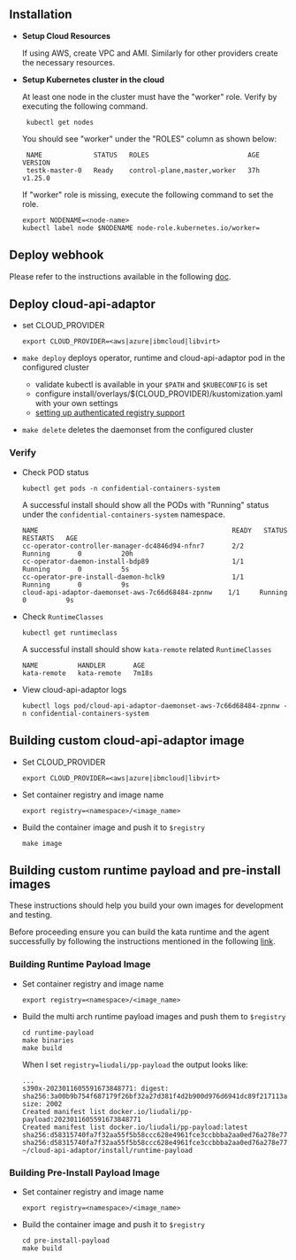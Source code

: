 ## Installation

* **Setup Cloud Resources**

  If using AWS, create VPC and AMI. Similarly for other providers create the
  necessary resources.
   
* **Setup Kubernetes cluster in the cloud**

  At least one node in the cluster must have the "worker" role.
  Verify by executing the following command.
  ```
   kubectl get nodes
  ```
  You should see "worker" under the "ROLES" column as shown below:
  ```
   NAME             STATUS   ROLES                         AGE   VERSION
   testk-master-0   Ready    control-plane,master,worker   37h   v1.25.0
  ```

  If "worker" role is missing, execute the following command to set the role.
   
    ```
    export NODENAME=<node-name>
    kubectl label node $NODENAME node-role.kubernetes.io/worker=
    ```

## Deploy webhook

   Please refer to the instructions available in the following [doc](../webhook/docs/INSTALL.md).

## Deploy cloud-api-adaptor

* set CLOUD_PROVIDER
    ```
    export CLOUD_PROVIDER=<aws|azure|ibmcloud|libvirt>
    ```

* `make deploy` deploys operator, runtime and cloud-api-adaptor pod in the configured cluster
    * validate kubectl is available in your `$PATH` and `$KUBECONFIG` is set
    * configure install/overlays/$(CLOUD_PROVIDER)/kustomization.yaml with your own settings
	* [setting up authenticated registry support](../docs/registries-authentication.md)

* `make delete` deletes the daemonset from the configured cluster

### Verify

* Check POD status

    ```
    kubectl get pods -n confidential-containers-system
    ```
  A successful install should show all the PODs with "Running" status under the `confidential-containers-system`
  namespace.
  
    ```
    NAME                                                 READY   STATUS        RESTARTS   AGE
    cc-operator-controller-manager-dc4846d94-nfnr7       2/2     Running       0          20h
    cc-operator-daemon-install-bdp89                     1/1     Running       0          5s
    cc-operator-pre-install-daemon-hclk9                 1/1     Running       0          9s
    cloud-api-adaptor-daemonset-aws-7c66d68484-zpnnw    1/1     Running       0          9s
    ```

* Check `RuntimeClasses`

    ```
    kubectl get runtimeclass
    ```
  A successful install should show `kata-remote` related `RuntimeClasses`
    ```
    NAME          HANDLER       AGE
    kata-remote   kata-remote   7m18s
    ```

* View cloud-api-adaptor logs

    ```
    kubectl logs pod/cloud-api-adaptor-daemonset-aws-7c66d68484-zpnnw -n confidential-containers-system
    ```

## Building custom cloud-api-adaptor image

* Set CLOUD_PROVIDER
    ```
    export CLOUD_PROVIDER=<aws|azure|ibmcloud|libvirt>
    ```

* Set container registry and image name
    ```
    export registry=<namespace>/<image_name>
    ```

* Build the container image and push it to `$registry`
   ```
   make image
   ```

## Building custom runtime payload and pre-install images

   These instructions should help you build your own images for development and testing.

   Before proceeding ensure you can build the kata runtime and the agent successfully by
   following the instructions mentioned in the following [link](../docs/DEVELOPMENT.md).

### Building Runtime Payload Image

* Set container registry and image name
    ```
    export registry=<namespace>/<image_name>
    ```

* Build the multi arch runtime payload images and push them to `$registry`
    ```
    cd runtime-payload
    make binaries
    make build
    ```
    When I set `registry=liudali/pp-payload` the output looks like:
    ```
    ...
    s390x-2023011605591673848771: digest: sha256:3a00b9b754f687179f26bf32a27d381f4d2b900d976d6941dc89f217113a6ab9 size: 2002
    Created manifest list docker.io/liudali/pp-payload:2023011605591673848771
    Created manifest list docker.io/liudali/pp-payload:latest
    sha256:d58315740fa7f32aa55f5b58ccc628e4961fce3ccbbba2aa0ed76a278e776e37
    sha256:d58315740fa7f32aa55f5b58ccc628e4961fce3ccbbba2aa0ed76a278e776e37
    ~/cloud-api-adaptor/install/runtime-payload
    ```

### Building Pre-Install Payload Image

* Set container registry and image name
    ```
    export registry=<namespace>/<image_name>
    ```

* Build the container image and push it to `$registry`
    ```
    cd pre-install-payload
    make build
    ```

